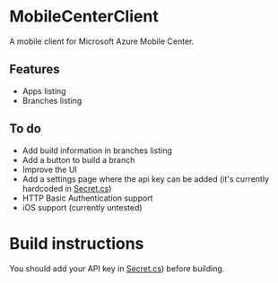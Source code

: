 # MobileCenterClient

A mobile client for Microsoft Azure Mobile Center.

## Features 

- Apps listing
- Branches listing

## To do

- Add build information in branches listing
- Add a button to build a branch
- Improve the UI
- Add a settings page where the api key can be added (it's currently hardcoded in [Secret.cs](../blob/dev/MobileCenterClient/MobileCenterClient/Secrets.cs))
- HTTP Basic Authentication support
- iOS support (currently untested)

# Build instructions

You should add your API key in [Secret.cs](../blob/dev/MobileCenterClient/MobileCenterClient/Secrets.cs)) before building. 

